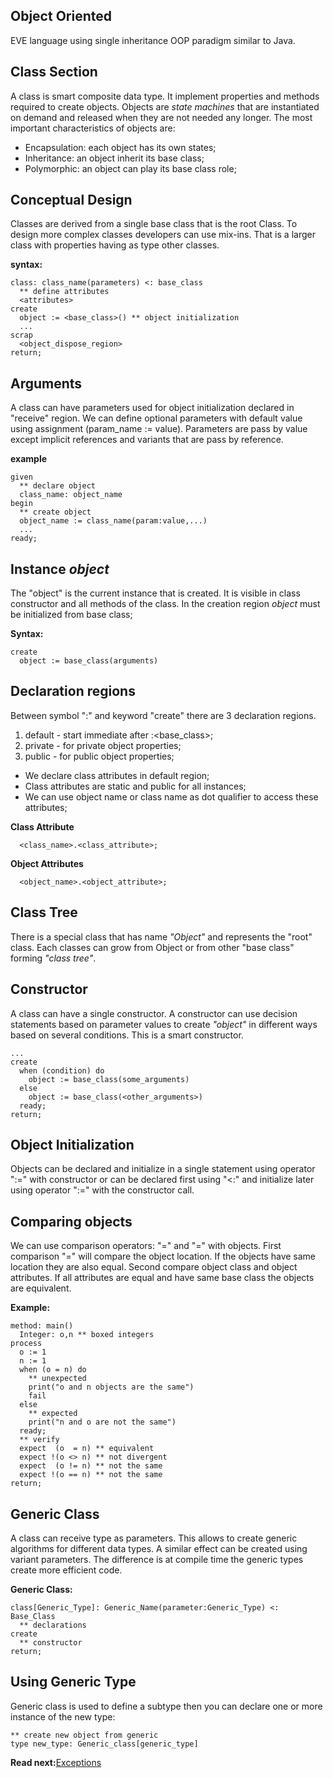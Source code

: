 ## Object Oriented

EVE language using single inheritance OOP paradigm similar to Java.
 
## Class Section

A class is smart composite data type. It implement properties and methods required to create objects. Objects are _state machines_ that are instantiated on demand and released when they are not needed any longer. The most important characteristics of objects are:

* Encapsulation: each object has its own states;
* Inheritance: an object inherit its base class;
* Polymorphic: an object can play its base class role;

## Conceptual Design
Classes are derived from a single base class that is the root Class. To design more complex classes developers can use mix-ins. That is a larger class with properties having as type other classes. 

**syntax:**
```
class: class_name(parameters) <: base_class
  ** define attributes
  <attributes>
create
  object := <base_class>() ** object initialization  
  ... 
scrap
  <object_dispose_region> 
return;
```

## Arguments
A class can have parameters used for object initialization declared in "receive" region. We can define optional parameters with default value using assignment (param_name := value). Parameters are pass by value except implicit references and variants that are pass by reference.

**example**
```
given
  ** declare object
  class_name: object_name
begin
  ** create object 
  object_name := class_name(param:value,...)
  ...
ready;
```

## Instance _object_
The "object" is the current instance that is created.  It is visible in class constructor and all methods of the class. In the creation region _object_ must be initialized from base class;

**Syntax:**
```
create
  object := base_class(arguments)
```

## Declaration regions
Between symbol ":" and keyword "create" there are 3 declaration regions. 

1. default - start immediate after :<base_class>; 
1. private - for private object properties;
1. public  - for public object properties;

* We declare class attributes in default region;
* Class attributes are static and public for all instances;
* We can use object name or class name as dot qualifier to access these attributes;

**Class Attribute**
```
  <class_name>.<class_attribute>;
```

**Object Attributes**
```
  <object_name>.<object_attribute>;
```

## Class Tree
There is a special class that has name _"Object"_ and represents the "root" class. Each classes can grow from Object or from other "base class" forming _"class tree"_.

## Constructor
A class can have a single constructor. A constructor can use decision statements based on parameter values to create _"object"_ in different ways based on several conditions. This is a smart constructor.

```
...
create
  when (condition) do
    object := base_class(some_arguments)
  else
    object := base_class(<other_arguments>)
  ready;
return;
```

## Object Initialization
Objects can be declared and initialize in a single statement using operator ":=" with constructor or can be declared first using "<:" and initialize later using operator ":=" with the constructor call. 

## Comparing objects
We can use comparison operators: "=" and "=" with objects. First comparison "=" will compare the object location. If the objects have same location they are also equal. Second compare object class and object attributes. If all attributes are equal and have same base class the objects are equivalent.

**Example:**
```
method: main()
  Integer: o,n ** boxed integers
process  
  o := 1
  n := 1 
  when (o = n) do
    ** unexpected
    print("o and n objects are the same") 
    fail
  else
    ** expected
    print("n and o are not the same") 
  ready;
  ** verify
  expect  (o  = n) ** equivalent  
  expect !(o <> n) ** not divergent
  expect  (o != n) ** not the same
  expect !(o == n) ** not the same 
return;
```

## Generic Class

A class can receive type as parameters. This allows to create generic algorithms for different data types. A similar effect can be created using variant parameters. The difference is at compile time the generic types create more efficient code.

**Generic Class:**
```
class[Generic_Type]: Generic_Name(parameter:Generic_Type) <: Base_Class
  ** declarations
create
  ** constructor
return;
```

## Using Generic Type
Generic class is used to define a subtype then you can declare one or more instance of the new type:

```
** create new object from generic
type new_type: Generic_class[generic_type]

```

**Read next:**[Exceptions](exceptions.md)